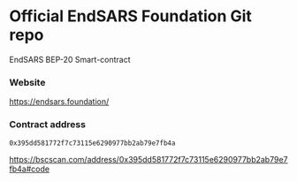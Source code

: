 # Official EndSARS Foundation Git repo
EndSARS BEP-20 Smart-contract

### Website
https://endsars.foundation/

### Contract address
```0x395dd581772f7c73115e6290977bb2ab79e7fb4a```

https://bscscan.com/address/0x395dd581772f7c73115e6290977bb2ab79e7fb4a#code

